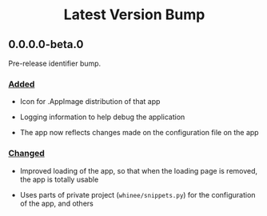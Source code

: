 <h1 align="center" style="font-weight: bold">
    Latest Version Bump
</h1>

## 0.0.0.0-beta.0

Pre-release identifier bump.

### <a href="#added" id="added">Added</a>

- Icon for .AppImage distribution of that app

- Logging information to help debug the application

- The app now reflects changes made on the configuration file on the app

### <a href="#changed" id="changed">Changed</a>

- Improved loading of the app, so that when the loading page is removed, the app is totally usable

- Uses parts of private project (`whinee/snippets.py`) for the configuration of the app, and others
